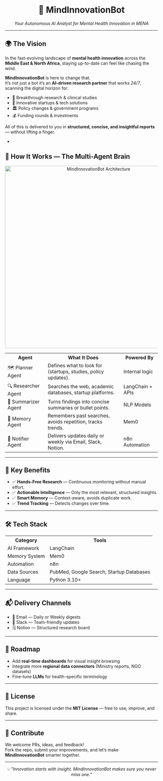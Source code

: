 <h1 align="center">🤖 MindInnovationBot</h1>
<p align="center"><em>Your Autonomous AI Analyst for Mental Health Innovation in MENA</em></p>

---
<h2>🌍 The Vision</h2>
<p>In the fast-evolving landscape of <strong>mental health innovation</strong> across the <strong>Middle East &amp; North Africa</strong>, staying up-to-date can feel like chasing the wind.</p>
<p><strong>MindInnovationBot</strong> is here to change that.<br>
It’s not just a bot  it’s an <strong>AI-driven research partner</strong> that works <em>24/7</em>, scanning the digital horizon for:</p>

<ul>
<li>🧠 Breakthrough research &amp; clinical studies</li>
<li>🚀 Innovative startups &amp; tech solutions</li>
<li>🏛️ Policy changes &amp; government programs</li>
<li>💰 Funding rounds &amp; investments</li>
</ul>

<p>All of this is delivered to you in <strong>structured, concise, and insightful reports</strong> — without lifting a finger.</p>

-

<h2>🧩 How It Works — The Multi-Agent Brain</h2>

<p align="center">
  <img src="A_digital_flowchart_illustrates_the_architecture_a.png" alt="MindInnovationBot Architecture" width="600">
</p>

<table>
<tr><th>Agent</th><th>What It Does</th><th>Powered By</th></tr>
<tr><td>🗺 Planner Agent</td><td>Defines what to look for (startups, studies, policy updates).</td><td>Internal logic</td></tr>
<tr><td>🔍 Researcher Agent</td><td>Searches the web, academic databases, startup platforms.</td><td>LangChain + APIs</td></tr>
<tr><td>📝 Summarizer Agent</td><td>Turns findings into concise summaries or bullet points.</td><td>NLP Models</td></tr>
<tr><td>🧠 Memory Agent</td><td>Remembers past searches, avoids repetition, tracks trends.</td><td>Mem0</td></tr>
<tr><td>📢 Notifier Agent</td><td>Delivers updates daily or weekly via Email, Slack, Notion.</td><td>n8n Automation</td></tr>
</table>

---

<h2>🚀 Key Benefits</h2>
<ul>
<li>✅ <strong>Hands-Free Research</strong> — Continuous monitoring without manual effort.</li>
<li>✅ <strong>Actionable Intelligence</strong> — Only the most relevant, structured insights.</li>
<li>✅ <strong>Smart Memory</strong> — Context-aware, avoids duplicate work.</li>
<li>✅ <strong>Trend Tracking</strong> — Detects changes over time.</li>
</ul>

---

<h2>🛠 Tech Stack</h2>
<table>
<tr><th>Category</th><th>Tools</th></tr>
<tr><td>AI Framework</td><td>LangChain</td></tr>
<tr><td>Memory System</td><td>Mem0</td></tr>
<tr><td>Automation</td><td>n8n</td></tr>
<tr><td>Data Sources</td><td>PubMed, Google Search, Startup Databases</td></tr>
<tr><td>Language</td><td>Python 3.10+</td></tr>
</table>

---

<h2>📬 Delivery Channels</h2>
<ul>
<li>📧 Email — Daily or Weekly digests</li>
<li>💬 Slack — Team-friendly updates</li>
<li>🗒 Notion — Structured research board</li>
</ul>

---

<h2>📅 Roadmap</h2>
<ul>
<li>Add <strong>real-time dashboards</strong> for visual insight browsing</li>
<li>Integrate more <strong>regional data connectors</strong> (Ministry reports, NGO datasets)</li>
<li>Fine-tune <strong>LLMs</strong> for health-specific terminology</li>
</ul>

---

<h2>📜 License</h2>
<p>This project is licensed under the <strong>MIT License</strong> — free to use, improve, and share.</p>

---

<h2>🤝 Contribute</h2>
<p>We welcome PRs, ideas, and feedback!<br>
Fork the repo, submit your improvements, and let’s make <strong>MindInnovationBot</strong> smarter together.</p>

---

<p align="center"><em>💡 "Innovation starts with insight. MindInnovationBot makes sure you never miss one."</em></p>
